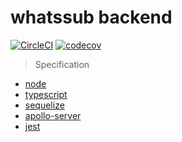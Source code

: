 # whatssub backend
[![CircleCI](https://circleci.com/gh/dooboolab/ts-apollo-sequelize.svg?style=shield)](https://circleci.com/gh/dooboolab/ts-apollo-sequelize)
[![codecov](https://codecov.io/gh/dooboolab/ts-apollo-sequelize/branch/master/graph/badge.svg)](https://codecov.io/gh/dooboolab/ts-apollo-sequelize)

> Specification
* [node](https://nodejs.org)
* [typescript](https://typescriptlang.org)
* [sequelize](http://docs.sequelizejs.com)
* [apollo-server](https://www.apollographql.com/docs/apollo-server)
* [jest](https://jestjs.io)
